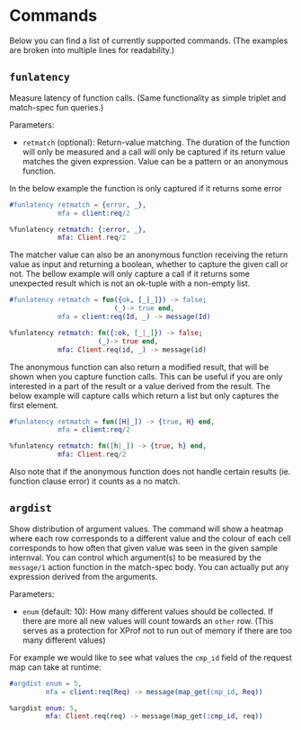 # Commands

Below you can find a list of currently supported commands. (The
examples are broken into multiple lines for readability.)

## `funlatency`

Measure latency of function calls. (Same functionality as simple
triplet and match-spec fun queries.)

Parameters:

* `retmatch` (optional): Return-value matching. The duration of the
  function will only be measured and a call will only be captured if
  its return value matches the given expression. Value can be a
  pattern or an anonymous function.
  
In the below example the function is only captured if it returns some
error

```erlang
#funlatency retmatch = {error, _},
            mfa = client:req/2
```

```elixir
%funlatency retmatch: {:error, _},
            mfa: Client.req/2
```

The matcher value can also be an anonymous function receiving the
return value as input and returning a boolean, whether to capture the
given call or not. The bellow example will only capture a call if it
returns some unexpected result which is not an ok-tuple with a
non-empty list.

```erlang
#funlatency retmatch = fun({ok, [_|_]}) -> false;
                          (_)-> true end,
            mfa = client:req(Id, _) -> message(Id)
```

```elixir
%funlatency retmatch: fn({:ok, [_|_]}) -> false;
                      (_)-> true end,
            mfa: Client.req(id, _) -> message(id)
```

The anonymous function can also return a modified result, that will
be shown when you capture function calls. This can be useful if you
are only interested in a part of the result or a value derived from
the result. The below example will capture calls which return a list
but only captures the first element.

```erlang
#funlatency retmatch = fun([H|_]) -> {true, H} end,
            mfa = client:req/2
```

```elixir
%funlatency retmatch: fn([h|_]) -> {true, h} end,
            mfa: Client.req/2
```

Also note that if the anonymous function does not handle certain
results (ie. function clause error) it counts as a no match.

## `argdist`

Show distribution of argument values. The command will show a heatmap
where each row corresponds to a different value and the colour of each
cell corresponds to how often that given value was seen in the given
sample internval. You can control which argument(s) to be measured by
the `message/1` action function in the match-spec body. You can
actually put any expression derived from the arguments.
  
Parameters:

* `enum` (default: 10): How many different values should be
  collected. If there are more all new values will count towards an
  `other` row. (This serves as a protection for XProf not to run out
  of memory if there are too many different values)

For example we would like to see what values the `cmp_id` field of the
request map can take at runtime:

```erlang
#argdist enum = 5,
         mfa = client:req(Req) -> message(map_get(cmp_id, Req))
```

```elixir
%argdist enum: 5,
         mfa: Client.req(req) -> message(map_get(:cmp_id, req))
```
